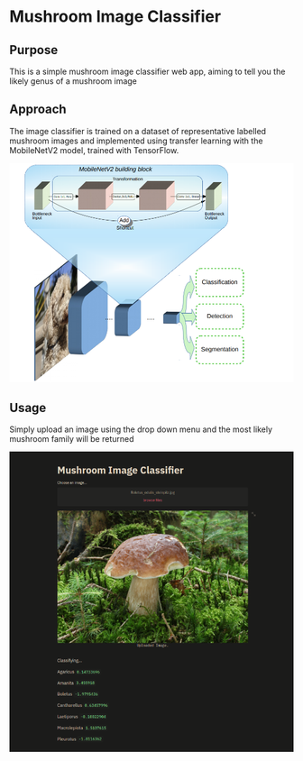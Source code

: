 # Mushroom Image Classifier

## Purpose

This is a simple mushroom image classifier web app, aiming to tell you the likely genus of a mushroom image

## Approach

The image classifier is trained on a dataset of representative labelled mushroom images and implemented using transfer learning with the MobileNetV2 model, trained with TensorFlow.

<img src="./mobilenetv2.png">

## Usage

Simply upload an image using the drop down menu and the most likely mushroom family will be returned

<img src="mushroom_class.png">
